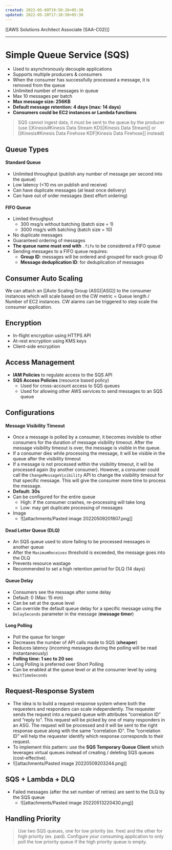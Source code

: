 ```yaml
---
created: 2022-05-09T19:50:26+05:30
updated: 2022-05-20T17:10:50+05:30
---
```

[[AWS Solutions Architect Associate (SAA-C02)]]

---
# Simple Queue Service (SQS)
- Used to asynchronously decouple applications
- Supports multiple producers & consumers
- When the consumer has successfully processed a message, it is removed from the queue
- Unlimited number of messages in queue
- Max 10 messages per batch
- **Max message size: 256KB**
- **Default message retention: 4 days (max: 14 days)**
- **Consumers could be EC2 instances or Lambda functions**

> SQS cannot ingest data, it must be sent to the queue by the producer (use [[Kinesis#Kinesis Data Stream KDS|Kinesis Data Stream]] or [[Kinesis#Kinesis Data Firehose KDF|Kinesis Data Firehose]] instead)

## Queue Types
#### Standard Queue
-   Unlimited throughput (publish any number of message per second into the queue)
-   Low latency (<10 ms on publish and receive)
-   Can have duplicate messages (at least once delivery)
-   Can have out of order messages (best effort ordering)

#### FIFO Queue
-   Limited throughput
	- 300 msg/s without batching (batch size = 1)
	- 3000 msg/s with batching (batch size = 10)
-   No duplicate messages
-   Guaranteed ordering of messages
-   **The queue name must end with** `.fifo` to be considered a FIFO queue
-   Sending messages to a FIFO queue requires:
    -   **Group ID**: messages will be ordered and grouped for each group ID
    -   **Message deduplication ID**: for deduplication of messages

## Consumer Auto Scaling
We can attach an [[Auto Scaling Group (ASG)|ASG]] to the consumer instances which will scale based on the CW metric = Queue length / Number of EC2 instances. CW alarms can be triggered to step scale the consumer application.

## Encryption
-   In-flight encryption using HTTPS API
-   At-rest encryption using KMS keys
-   Client-side encryption

## Access Management
-   **IAM Policies** to regulate access to the SQS API
-   **SQS Access Policies** (resource based policy)
    -   Used for cross-account access to SQS queues
    -   Used for allowing other AWS services to send messages to an SQS queue

## Configurations
#### Message Visibility Timeout
- Once a message is polled by a consumer, it becomes invisible to other consumers for the duration of message visibility timeout. After the message visibility timeout is over, the message is visible in the queue.
- If a consumer dies while processing the message, it will be visible in the queue after the visibility timeout
- If a message is not processed within the visibility timeout, it will be processed again (by another consumer). However, a consumer could call the `ChangeMessageVisibility` API to change the visibility timeout for that specific message. This will give the consumer more time to process the message.
- **Default: 30s** 
- Can be configured for the entire queue
	- High: if the consumer crashes, re-processing will take long
	- Low: may get duplicate processing of messages
- Image
	- ![[attachments/Pasted image 20220509201807.png]]

#### Dead Letter Queue (DLQ)
- An SQS queue used to store failing to be processed messages in another queue
- After the `MaximumReceives` threshold is exceeded, the message goes into the DLQ
- Prevents resource wastage
- Recommended to set a high retention period for DLQ (14 days)

#### Queue Delay
- Consumers see the message after some delay
- Default: 0 (Max: 15 min)
- Can be set at the queue level
- Can override the default queue delay for a specific message using the `DelaySeconds` parameter in the message (**message timer**)

#### Long Polling
- Poll the queue for longer
- Decreases the number of API calls made to SQS (**cheaper**)
- Reduces latency (incoming messages during the polling will be read instantaneously)
- **Polling time: 1 sec to 20 sec**
- Long Polling is preferred over Short Polling
- Can be enabled at the queue level or at the consumer level by using `WaitTimeSeconds`

## Request-Response System
- The idea is to build a request-response system where both the requesters and responders can scale independently. The requester sends the request into a request queue with attributes “correlation ID” and “reply to”. This request will be picked by one of many responders in an ASG. The request will be processed and it will be sent to the right response queue along with the same “correlation ID”. The “correlation ID” will help the requester identify which response corresponds to their request.
- To implement this pattern: use the **SQS Temporary Queue Client** which leverages virtual queues instead of creating / deleting SQS queues (cost-effective).
- ![[attachments/Pasted image 20220509203244.png]]

## SQS + Lambda + DLQ
- Failed messages (after the set number of retries) are sent to the DLQ by the SQS queue
	- ![[attachments/Pasted image 20220513220430.png]]

## Handling Priority
> Use two SQS queues, one for low priority (ex. free) and the other for high priority (ex. paid). Configure your consuming application to only poll the low priority queue if the high priority queue is empty.
